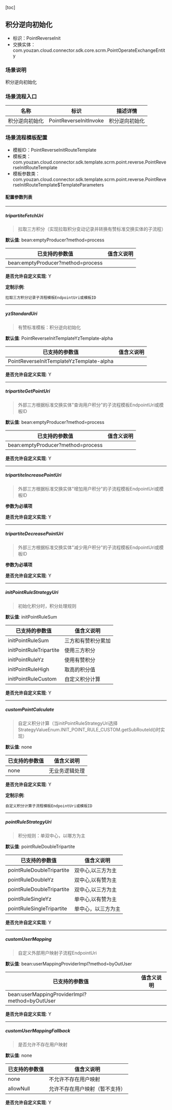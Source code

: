 [toc]

## 积分逆向初始化
- 标识：PointReverseInit
- 交换实体：com.youzan.cloud.connector.sdk.core.scrm.PointOperateExchangeEntity
### 场景说明
积分逆向初始化
### 场景流程入口

名称 | 标识 | 描述详情
---|---|---
积分逆向初始化 | PointReverseInitInvoke | 积分逆向初始化

### 场景流程模板配置
- 模板ID：PointReverseInitRouteTemplate
- 模板类：com.youzan.cloud.connector.sdk.template.scrm.point.reverse.PointReverseInitRouteTemplate
- 模板参数类：com.youzan.cloud.connector.sdk.template.scrm.point.reverse.PointReverseInitRouteTemplate$TemplateParameters

#### 配置参数列表

---
##### tripartiteFetchUri
> 拉取三方积分（实现拉取积分变动记录并转换有赞标准交换实体的子流程）

**默认值**: bean:emptyProducer?method=process

已支持的参数值 | 值含义说明
---|---
bean:emptyProducer?method=process | 

**是否允许自定义实现**: Y


**定制示例**:
```
拉取三方积分记录子流程模板EndpointUri或模板ID
```
---
##### yzStandardUri
> 有赞标准模板：积分逆向初始化

**默认值**: PointReverseInitTemplateYzTemplate-alpha

已支持的参数值 | 值含义说明
---|---
PointReverseInitTemplateYzTemplate-alpha | 

**是否允许自定义实现**: Y

---
##### tripartiteGetPointUri
> 外部三方根据标准交换实体"查询用户积分"的子流程模板EndpointUri或模板ID

**默认值**: bean:emptyProducer?method=process

已支持的参数值 | 值含义说明
---|---
bean:emptyProducer?method=process | 

**是否允许自定义实现**: Y

---
##### tripartiteIncreasePointUri
> 外部三方根据标准交换实体"增加用户积分"的子流程模板EndpointUri或模板ID

**参数为必填项**


**是否允许自定义实现**: Y

---
##### tripartiteDecreasePointUri
> 外部三方根据标准交换实体"减少用户积分"的子流程模板EndpointUri或模板ID

**参数为必填项**


**是否允许自定义实现**: Y

---
##### initPointRuleStrategyUri
> 初始化积分时，积分处理规则

**默认值**: initPointRuleSum

已支持的参数值 | 值含义说明
---|---
initPointRuleSum | 三方和有赞积分累加
initPointRuleTripartite | 使用三方积分
initPointRuleYz | 使用有赞积分
initPointRuleHigh | 取高的积分值
initPointRuleCustom | 自定义积分计算

**是否允许自定义实现**: Y

---
##### customPointCalculate
> 自定义积分计算（当initPointRuleStrategyUri选择StrategyValueEnum.INIT_POINT_RULE_CUSTOM.getSubRouteId()时实现）

**默认值**: none

已支持的参数值 | 值含义说明
---|---
none | 无业务逻辑处理

**是否允许自定义实现**: Y


**定制示例**:
```
自定义积分计算子流程模板EndpointUri或模板ID
```
---
##### pointRuleStrategyUri
> 积分规则：单双中心，以哪方为主

**默认值**: pointRuleDoubleTripartite

已支持的参数值 | 值含义说明
---|---
pointRuleDoubleTripartite | 双中心,以三方为主
pointRuleDoubleYz | 双中心,以有赞为主
pointRuleDoubleTripartite | 双中心,以三方为主
pointRuleSingleYz | 单中心,以有赞为主
pointRuleSingleTripartite | 单中心，以三方为主

**是否允许自定义实现**: Y

---
##### customUserMapping
> 自定义外部用户映射子流程EndpointUri

**默认值**: bean:userMappingProviderImpl?method=byOutUser

已支持的参数值 | 值含义说明
---|---
bean:userMappingProviderImpl?method=byOutUser | 

**是否允许自定义实现**: Y

---
##### customUserMappingFallback
> 是否允许不存在用户映射

**默认值**: none

已支持的参数值 | 值含义说明
---|---
none | 不允许不存在用户映射
allowNull | 允许不存在用户映射（暂不支持）

**是否允许自定义实现**: Y


